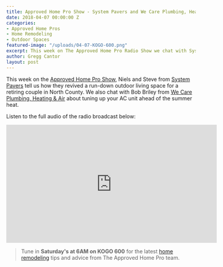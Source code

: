 ```yaml
---
title: Approved Home Pro Show - System Pavers and We Care Plumbing, Heating & Air
date: 2018-04-07 00:00:00 Z
categories:
- Approved Home Pros
- Home Remodeling
- Outdoor Spaces
featured-image: "/uploads/04-07-KOGO-600.png"
excerpt: This week on The Approved Home Pro Radio Show we chat with System Pavers and We Care Plumbing, Heating & Air. Check out the full audio here!
author: Gregg Cantor
layout: post
---
```


This week on the [Approved Home Pro Show](https://www.sandiegoapprovedhomepros.com/blog/approved-home-pro-radio-show-system-pavers-care-plumbing-heating-air/), Niels and Steve from [System Pavers](https://systempavers.com/) tell us how they revived a run-down outdoor living space for a retiring couple in North County. We also chat with Bob Briley from [We Care Plumbing, Heating & Air](http://www.wecareteam.com/) about tuning up your AC unit ahead of the summer heat.

Listen to the full audio of the radio broadcast below:

<div class="flex-video">
  <iframe width="560" height="315" src="https://www.youtube.com/embed/mXxvWO7gUqI?rel=0&amp;showinfo=0" frameborder="0" allow="autoplay; encrypted-media" allowfullscreen></iframe>
</div>

> Tune in **Saturday's at 6AM on KOGO 600** for the latest [home remodeling](/san-diego-home-remodel-services) tips and advice from The Approved Home Pro team.
